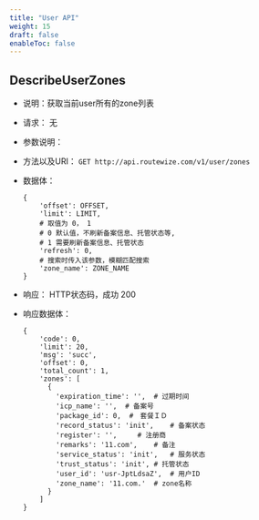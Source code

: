 ```yaml
---
title: "User API"
weight: 15
draft: false
enableToc: false
---
```


## DescribeUserZones

-  说明：获取当前user所有的zone列表

- 请求： 无

- 参数说明：

- 方法以及URI： `GET http://api.routewize.com/v1/user/zones`

- 数据体：

  ```
  {
      'offset': OFFSET,
      'limit': LIMIT,
      # 取值为 0， 1
      # 0 默认值，不刷新备案信息、托管状态等,
      # 1 需要刷新备案信息、托管状态
      'refresh': 0, 
      # 搜索时传入该参数，模糊匹配搜索
      'zone_name': ZONE_NAME
  }
  ```

  
- 响应： HTTP状态码，成功 200

- 响应数据体：

  ```
  {
      'code': 0,
      'limit': 20,
      'msg': 'succ',
      'offset': 0,
      'total_count': 1,
      'zones': [
        {
          'expiration_time': '',  # 过期时间
          'icp_name': '',  # 备案号
          'package_id': 0,  #　套餐ＩＤ
          'record_status': 'init',    # 备案状态
          'register': '',     # 注册商
          'remarks': '11.com',    # 备注
          'service_status': 'init',   # 服务状态
          'trust_status': 'init', # 托管状态
          'user_id': 'usr-JptLdsaZ',  # 用户ID
          'zone_name': '11.com.'  # zone名称
        }
      ]
  }
  ```

  

